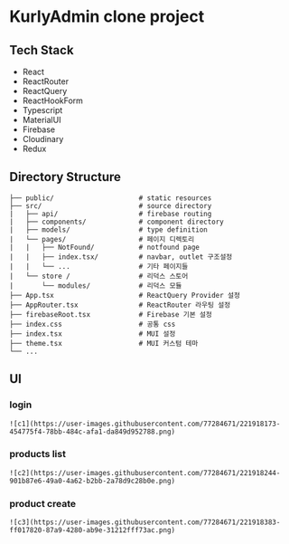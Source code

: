 # KurlyAdmin clone project

## Tech Stack

- React
- ReactRouter
- ReactQuery
- ReactHookForm
- Typescript
- MaterialUI
- Firebase
- Cloudinary
- Redux

## Directory Structure

    ├── public/                     # static resources
    ├── src/                        # source directory
    |   ├── api/                    # firebase routing
    |   ├── components/             # component directory
    |   ├── models/                 # type definition
    |   └── pages/                  # 페이지 디렉토리
    |   |   ├── NotFound/           # notfound page
    |   |   ├── index.tsx/          # navbar, outlet 구조설정
    |   |   └── ...                 # 기타 페이지들
    |   └── store /                 # 리덕스 스토어
    |       └── modules/            # 리덕스 모듈
    ├── App.tsx                     # ReactQuery Provider 설정
    ├── AppRouter.tsx               # ReactRouter 라우팅 설정
    ├── firebaseRoot.tsx            # Firebase 기본 설정
    ├── index.css                   # 공통 css
    ├── index.tsx                   # MUI 설정
    ├── theme.tsx                   # MUI 커스텀 테마
    └── ...

## UI
### login
    ![c1](https://user-images.githubusercontent.com/77284671/221918173-454775f4-78bb-484c-afa1-da849d952788.png)
### products list
    ![c2](https://user-images.githubusercontent.com/77284671/221918244-901b87e6-49a0-4a62-b2bb-2a78d9c28b0e.png)
### product create
    ![c3](https://user-images.githubusercontent.com/77284671/221918383-ff017820-87a9-4280-ab9e-31212fff73ac.png)


